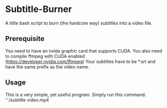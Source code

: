# Subtitle-Burner
A little bash script to burn (the hardcore way) subtitles into a video file.
## Prerequisite
You need to have an nvida graphic card that supports CUDA. You also need to compile ffmpeg with CUDA enabled (https://developer.nvidia.com/ffmpeg)
Your subtitles have to be *.srt and have the same prefix as the video name. 
## Usage
This is a very simple, yet useful program. Simply run this command:
''./subtitle video.mp4

